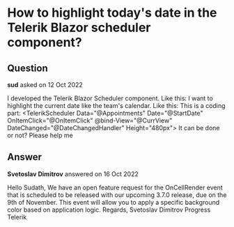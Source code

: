 # How to highlight today's date in the Telerik Blazor scheduler component?

## Question

**sud** asked on 12 Oct 2022

I developed the Telerik Blazor Scheduler component. Like this: I want to highlight the current date like the team's calendar. Like this: This is a coding part: <TelerikScheduler Data="@Appointments" Date="@StartDate" OnItemClick="@OnItemClick" @bind-View="@CurrView" DateChanged="@DateChangedHandler" Height="480px"> <SchedulerResources> <SchedulerResource Field="ManagerName" Data="@Managers" /> </SchedulerResources> <SchedulerViews> <SchedulerWeekView StartTime="@DayStart" EndTime="@DayEnd" SlotDuration="30" SlotDivisions="5"/> </SchedulerViews> </TelerikScheduler> It can be done or not? Please help me

## Answer

**Svetoslav Dimitrov** answered on 16 Oct 2022

Hello Sudath, We have an open feature request for the OnCellRender event that is scheduled to be released with our upcoming 3.7.0 release, due on the 9th of November. This event will allow you to apply a specific background color based on application logic. Regards, Svetoslav Dimitrov Progress Telerik
